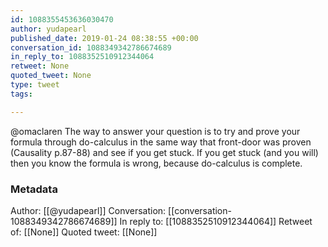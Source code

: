 ```yaml
---
id: 1088355453636030470
author: yudapearl
published_date: 2019-01-24 08:38:55 +00:00
conversation_id: 1088349342786674689
in_reply_to: 1088352510912344064
retweet: None
quoted_tweet: None
type: tweet
tags:

---
```


@omaclaren The way to answer your question is to try and prove your formula through do-calculus in the same way that front-door was proven (Causality p.87-88) and see if you get stuck. If you get stuck (and you will) then you know the formula is wrong, because do-calculus is complete.

### Metadata

Author: [[@yudapearl]]
Conversation: [[conversation-1088349342786674689]]
In reply to: [[1088352510912344064]]
Retweet of: [[None]]
Quoted tweet: [[None]]
